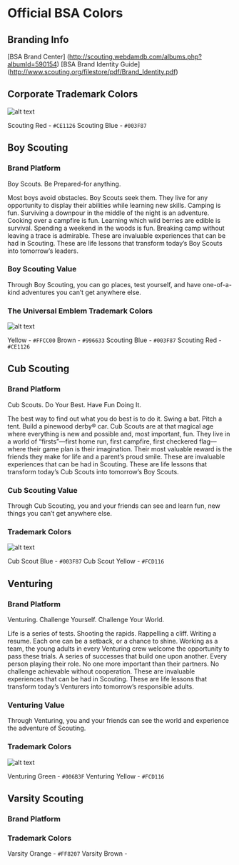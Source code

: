 # Official BSA Colors #
## Branding Info ##

[BSA Brand Center] (http://scouting.webdamdb.com/albums.php?albumId=590154)
[BSA Brand Identity Guide] (http://www.scouting.org/filestore/pdf/Brand_Identity.pdf)

## Corporate Trademark Colors ##
![alt text](https://github.com/vwolfley/BSAGrandCanyon-map/blob/develop/img/fleurdelis300x300.jpg "Corporate Trademark")

Scouting Red  - `#CE1126`
Scouting Blue - `#003F87`

## Boy Scouting ##
### Brand Platform ###
Boy Scouts. Be Prepared-for anything.

Most boys avoid obstacles. Boy Scouts seek them. They live for any opportunity to
display their abilities while learning new skills. Camping is fun. Surviving a downpour in
the middle of the night is an adventure. Cooking over a campfire is fun. Learning which
wild berries are edible is survival. Spending a weekend in the woods is fun. Breaking
camp without leaving a trace is admirable. These are invaluable experiences that can
be had in Scouting. These are life lessons that transform today’s Boy Scouts into
tomorrow’s leaders.

### Boy Scouting Value ###
Through Boy Scouting, you can go places, test yourself, and have one-of-a-kind
adventures you can’t get anywhere else.

### The Universal Emblem Trademark Colors ###
![alt text](https://github.com/vwolfley/BSAGrandCanyon-map/blob/develop/img/Universal_Emblem_4K.jpg "Universal Emblem")

Yellow - `#FFCC00`
Brown - `#996633`
Scouting Blue - `#003F87`
Scouting Red - `#CE1126`

## Cub Scouting ##
### Brand Platform ###
Cub Scouts. Do Your Best.  Have Fun Doing It.

The best way to find out what you do best is to do it. Swing a bat. Pitch a tent. Build
a pinewood derby® car. Cub Scouts are at that magical age where everything is new
and possible and, most important, fun. They live in a world of “firsts”—first home run,
first campfire, first checkered flag—where their game plan is their imagination.
Their most valuable reward is the friends they make for life and a parent’s proud smile.
These are invaluable experiences that can be had in Scouting. These are life lessons
that transform today’s Cub Scouts into tomorrow’s Boy Scouts.

### Cub Scouting Value ###
Through Cub Scouting, you and your friends can see and learn fun, new things you can’t
get anywhere else.

### Trademark Colors ###
![alt text](https://github.com/vwolfley/BSAGrandCanyon-map/blob/develop/img/CubScout_4K.jpg "Cub Scouts")

Cub Scout Blue - `#003F87`
Cub Scout Yellow - `#FCD116`

## Venturing ##
### Brand Platform ###
Venturing. Challenge Yourself. Challenge Your World.

Life is a series of tests. Shooting the rapids. Rappelling a cliff. Writing a resume.
Each one can be a setback, or a chance to shine. Working as a team, the young
adults in every Venturing crew welcome the opportunity to pass these trials. A series
of successes that build one upon another. Every person playing their role. No one
more important than their partners. No challenge achievable without cooperation.
These are invaluable experiences that can be had in Scouting. These are life lessons
that transform today’s Venturers into tomorrow’s responsible adults.

### Venturing Value ###
Through Venturing, you and your friends can see the world and experience the adventure
of Scouting.

### Trademark Colors ###
![alt text](https://github.com/vwolfley/BSAGrandCanyon-map/blob/develop/img/VenturingNoType_4K.jpg "Venturing")

Venturing Green - `#006B3F`
Venturing Yellow - `#FCD116`

## Varsity Scouting ##
### Brand Platform ###

### Trademark Colors ###

Varsity Orange - `#FF8207`
Varsity Brown -

